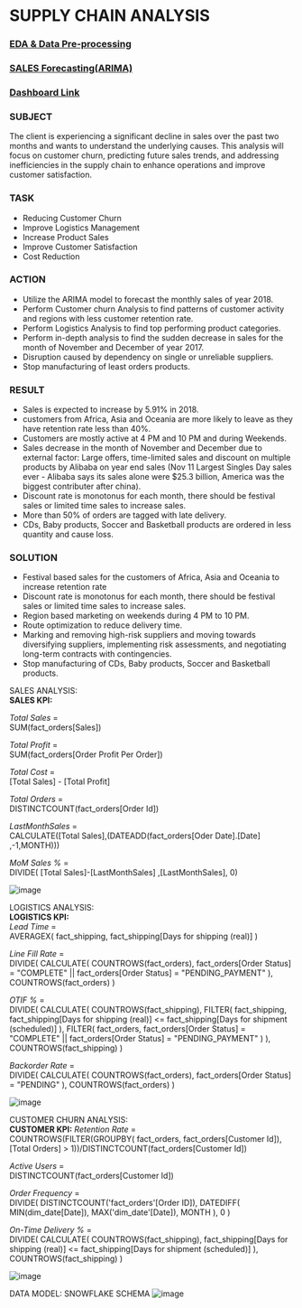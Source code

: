 # SUPPLY CHAIN ANALYSIS

### [EDA & Data Pre-processing](https://github.com/abhinavbhandar/supplychain/blob/main/SupplyChainAnalytics.ipynb)
### [SALES Forecasting(ARIMA)](https://github.com/abhinavbhandar/supplychain/blob/main/Sales_Forecast_ARIMA.ipynb)
### [Dashboard Link](https://app.powerbi.com/view?r=eyJrIjoiMTY4NWVkODEtODQ3Ny00YzkwLWI2MDYtNWIyYTg5OWNhNjM1IiwidCI6IjRjMzMwZTYyLWY1YWEtNDQ4MS04YzVlLTIxZmU0MmFlZDgxYyJ9)

### SUBJECT
The client is experiencing a significant decline in sales over the past two months and wants to understand the underlying causes. This analysis will focus on customer churn, predicting future sales trends, and addressing inefficiencies in the supply chain to enhance operations and improve customer satisfaction.
### TASK
* Reducing Customer Churn
* Improve Logistics Management
* Increase Product Sales
* Improve Customer Satisfaction
* Cost Reduction
### ACTION
* Utilize the ARIMA model to forecast the monthly sales of year 2018.
* Perform Customer churn Analysis to find patterns of customer activity and regions with less customer retention rate.
* Perform Logistics Analysis to find top performing product categories.
* Perform in-depth analysis to find the sudden decrease in sales for the month of November and December of year 2017.
* Disruption caused by dependency on single or unreliable suppliers.
* Stop manufacturing of least orders products.
### RESULT
* Sales is expected to increase by 5.91% in 2018.
* customers from Africa, Asia and Oceania are more likely to leave as they have retention rate less than 40%.
* Customers are mostly active at 4 PM and 10 PM and during Weekends.
* Sales decrease in the month of November and December due to external factor: Large offers, time-limited sales and discount on multiple products by Alibaba on year end sales (Nov 11 Largest Singles Day sales ever - Alibaba says its sales alone were $25.3 billion, America was the biggest contributer after china).
* Discount rate is monotonus for each month, there should be festival sales or limited time sales to increase sales.
* More than 50% of orders are tagged with late delivery.
* CDs, Baby products, Soccer and Basketball products are ordered in less quantity and cause loss.
### SOLUTION
* Festival based sales for the customers of Africa, Asia and Oceania to increase retention rate
* Discount rate is monotonus for each month, there should be festival sales or limited time sales to increase sales.
* Region based marketing on weekends during 4 PM to 10 PM.
* Route optimization to reduce delivery time.
* Marking and removing high-risk suppliers and moving towards diversifying suppliers, implementing risk assessments, and negotiating long-term contracts with contingencies.
* Stop manufacturing of CDs, Baby products, Soccer and Basketball products.

SALES ANALYSIS:  
**SALES KPI:**  

*Total Sales* =  
SUM(fact_orders[Sales])  

*Total Profit* =  
SUM(fact_orders[Order Profit Per Order])  

*Total Cost* =  
[Total Sales] - [Total Profit]  

*Total Orders* =  
DISTINCTCOUNT(fact_orders[Order Id])  

*LastMonthSales* =  
CALCULATE([Total Sales],(DATEADD(fact_orders[Oder Date].[Date] ,-1,MONTH)))  

*MoM Sales %* =  
DIVIDE(
    [Total Sales]-[LastMonthSales]
    ,[LastMonthSales], 0)  

![image](https://github.com/user-attachments/assets/027a52ca-86bb-4ebd-9a54-e8de8c027370)

LOGISTICS ANALYSIS:  
**LOGISTICS KPI:**  
*Lead Time* =  
AVERAGEX(
    fact_shipping,
    fact_shipping[Days for shipping (real)]
)  

*Line Fill Rate* =  
DIVIDE(
    CALCULATE(
        COUNTROWS(fact_orders),
        fact_orders[Order Status] = "COMPLETE" || fact_orders[Order Status] = "PENDING_PAYMENT"
    ),
    COUNTROWS(fact_orders)
)  

*OTIF %* =  
DIVIDE(
    CALCULATE(
        COUNTROWS(fact_shipping),
        FILTER(
            fact_shipping,
            fact_shipping[Days for shipping (real)] <= fact_shipping[Days for shipment (scheduled)]
        ),
        FILTER(
            fact_orders,
            fact_orders[Order Status] = "COMPLETE" || fact_orders[Order Status] = "PENDING_PAYMENT"
        )
    ),
    COUNTROWS(fact_shipping)
)  

*Backorder Rate* =  
DIVIDE(
    CALCULATE(
        COUNTROWS(fact_orders),
        fact_orders[Order Status] = "PENDING"
    ),
    COUNTROWS(fact_orders)
)  

![image](https://github.com/user-attachments/assets/24ab8ccc-59c6-410d-9815-d8e7d5011463)

CUSTOMER CHURN ANALYSIS:  
**CUSTOMER KPI:**
*Retention Rate* =  
COUNTROWS(FILTER(GROUPBY( fact_orders, fact_orders[Customer Id]), [Total Orders] > 1))/DISTINCTCOUNT(fact_orders[Customer Id])  

*Active Users* =  
DISTINCTCOUNT(fact_orders[Customer Id])  

*Order Frequency* =  
DIVIDE(
    DISTINCTCOUNT('fact_orders'[Order ID]),
    DATEDIFF(
        MIN(dim_date[Date]),
        MAX('dim_date'[Date]),
        MONTH
    ),
    0
)  

*On-Time Delivery %* =  
DIVIDE(
    CALCULATE(
        COUNTROWS(fact_shipping),
        fact_shipping[Days for shipping (real)] <= fact_shipping[Days for shipment (scheduled)]
    ),
    COUNTROWS(fact_shipping)
)  

![image](https://github.com/user-attachments/assets/38441698-9038-4d16-b185-dc86046c62c0)





DATA MODEL: SNOWFLAKE SCHEMA
![image](https://github.com/user-attachments/assets/bbc4ca3a-4727-4eec-8a4d-0c25c9ade6f1)
